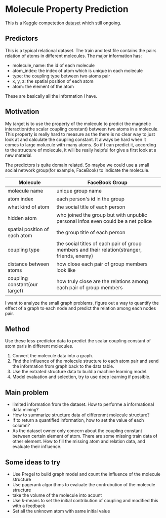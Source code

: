 # Molecule Property Prediction

This is a Kaggle competetion [dataset](https://www.kaggle.com/c/champs-scalar-coupling) which still ongoing. 

## Predictors

This is a typical relational dataset. The train and test file contains the pairs relation of atoms in different molecules. The major information has:

- molecule_name: the id of each molecule
- atom_index: the index of atom which is unique in each molecule
- type: the coupling type between two atoms pair
- x, y, z: the spatial position of each atom
- atom: the element of the atom

These are basically all the information I have.

## Motivation

My target is to use the property of the molecule to predict the magnetic interaction(the scalar coupling constant) between two atoms in a molecule. This property is really hard to measure as the there is no clear way to just look at and calculate the coupling constant. It always be hard when it comes to large molucule with many atoms. So if I can predict it, according to the structure of molecule, it will be really helpful for give a first look at a new material.

The predictors is quite domain related. So maybe we could use a small social network group(for example, FaceBook) to indicate the molecule.

Molecule | FaceBook Group
------------------ | ---------------------
molecule name | unique group name
atom index | each person's id in the group
what kind of atom | the social title of each person
hidden atom | who joined the group but with unpublic personal infos even could be a net police
spatial position of each atom | the group title of each person
coupling type | the social titles of each pair of group members and their relation(stranger, friends, enemy)
distance between atoms | how close each pair of group members look like
coupling constant(our target) | how truly close are the relations among each pair of group members

I want to analyze the small graph problems, figure out a way to quantify the effect of a graph to each node and predict the relation among each nodes pair.

## Method

Use these less-predictor data to predict the scalar coupling constant of atom paris in different molecules.

1. Convert the molecule data into a graph.
1. Find the influence of the molecule structure to each atom pair and send the information from graph back to the data table.
1. Use the extrated structure data to build a machine learning model.
1. Model evaluation and selection, try to use deep learning if possible.

## Main problem

- limited information from the dataset. How to performe a informational data mining?
- How to summarize structure data of differenmt molecule structure?
- If to return a quantified information, how to set the value of each column?
- As the dataset owner only concern about the coupling constant between certain element of atom. There are some missing train data of other element. How to fill the missing atom and relation data, and evaluate their influence.

## Some ideas to try

- Use Pregel to build graph model and count the influence of the molecule structure
- Use pagerank algorithms to evaluate the contrubution of the molecule structure
- take the volume of the molecule into acount
- Use k-means to set the initial contribution of coupling and modified this with a feedback
- Set all the unknown atom with same initial value
